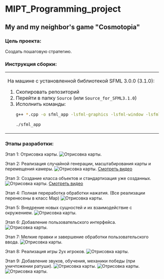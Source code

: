 # MIPT_Programming_project
## My and my neighbor's game "Cosmotopia"

### Цель проекта:
Создать пошаговую стратегию.

### Инструкция сборки:

<table>
<tr>
<td style="border: none;">

На машине с установленной библиотекой SFML 3.0.0 (3.1.0):

1. Скопировать репозиторий
2. Перейти в папку `Source` (или `Source_for_SFML3.1.0`)
3. Исполнить команды:
   ```bash
   g++ *.cpp -o sfml_app -lsfml-graphics -lsfml-window -lsfml-system
   ```
   ```bash
   ./sfml_app
</td> </tr> </table>

### Этапы разработки:
Этап 1: Отрисовка карты.
![Отрисовка карты.](/Images/EmptyMap.png)

Этап 2: Реализация случайной генерации, масштабирования карты и перемещения камеры.
![Отрисовка карты.](/Images/ScaleMap.png)
[Смотреть видео](/Images/ScaleMap.mp4) 

Этап 3: Создание класса объектов и стандартизация уже созданных.
![Отрисовка карты.](/Images/Buildings.png)
[Смотреть видео](/Images/Buildings.mp4) 

Этап 4: Полная переработка обработки нажатия. (Все реализации перенесены в класс Map)
![Отрисовка карты.](/Images/Barracks.png)

Этап 5: Внедрение новых сущностей и их взаимодействие с окружением.
![Отрисовка карты.](/Images/Units.png)

Этап 6: Добавление пользовательского интерфейса.
![Отрисовка карты.](/Images/UI.png)

Этап 7: Мелкие правки и завершение обработки пользовательского ввода.
![Отрисовка карты.](/Images/USER.png)

Этап 8: Реализация игры 2ух игроков.
![Отрисовка карты.](/Images/2ndUser.png)

Этап 9: Добавление звуков, обучения, механики победы (при уничтожении ратуши).
![Отрисовка карты.](/Images/Final.png)
![Отрисовка карты.](/Images/Tutorial.png)
![Отрисовка карты.](/Images/Winner.png)
